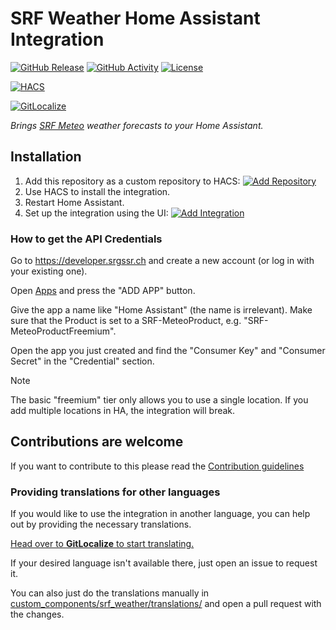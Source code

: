 # SRF Weather Home Assistant Integration

[![GitHub Release](https://img.shields.io/github/release/siku2/hass-srf-weather.svg?style=for-the-badge)](https://github.com/siku2/hass-srf-weather/releases)
[![GitHub Activity](https://img.shields.io/github/commit-activity/y/siku2/hass-srf-weather.svg?style=for-the-badge)](https://github.com/siku2/hass-srf-weather/commits/main)
[![License](https://img.shields.io/github/license/siku2/hass-srf-weather.svg?style=for-the-badge)](LICENSE)

[![HACS](https://img.shields.io/badge/HACS-Custom-orange.svg?style=for-the-badge)](https://hacs.xyz/docs/faq/custom_repositories)

[![GitLocalize](https://gitlocalize.com/repo/8877/whole_project/badge.svg)](https://gitlocalize.com/repo/8877)

_Brings [SRF Meteo](https://www.srf.ch/meteo) weather forecasts to your Home Assistant._

## Installation

1. Add this repository as a custom repository to HACS: [![Add Repository](https://my.home-assistant.io/badges/hacs_repository.svg)](https://my.home-assistant.io/redirect/hacs_repository/?owner=siku2&repository=hass-srf-weather&category=integration)
2. Use HACS to install the integration.
3. Restart Home Assistant.
4. Set up the integration using the UI: [![Add Integration](https://my.home-assistant.io/badges/config_flow_start.svg)](https://my.home-assistant.io/redirect/config_flow_start/?domain=srf_weather)

### How to get the API Credentials

Go to <https://developer.srgssr.ch> and create a new account (or log in with your existing one).

Open [Apps](https://developer.srgssr.ch/user/apps) and press the "ADD APP" button.

Give the app a name like "Home Assistant" (the name is irrelevant).
Make sure that the Product is set to a SRF-MeteoProduct, e.g. "SRF-MeteoProductFreemium".

Open the app you just created and find the "Consumer Key" and "Consumer Secret" in the "Credential" section.

> [!NOTE]
> The basic "freemium" tier only allows you to use a single location.
> If you add multiple locations in HA, the integration will break.

## Contributions are welcome

If you want to contribute to this please read the [Contribution guidelines](CONTRIBUTING.md)

### Providing translations for other languages

If you would like to use the integration in another language, you can help out by providing the necessary translations.

[Head over to **GitLocalize** to start translating.](https://gitlocalize.com/repo/8877)

If your desired language isn't available there, just open an issue to request it.

You can also just do the translations manually in [custom_components/srf_weather/translations/](./custom_components/srf_weather/translations/) and open a pull request with the changes.
